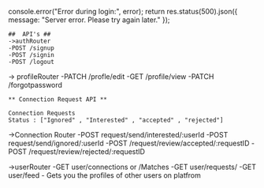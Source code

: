  console.error("Error during login:", error);
    return res.status(500).json({ message: "Server error. Please try again later." });


    ##  API's ##
    ->authRouter
    -POST /signup
    -POST /signin
    -POST /logout

   -> profileRouter
    -PATCH /profle/edit
    -GET /profile/view
    -PATCH /forgotpassword

    ** Connection Request API **

    Connection Requests
    Status : ["Ignored" , "Interested" , "accepted" , "rejected"]

->Connection Router
    -POST request/send/interested/:userId
    -POST request/send/ignored/:userId
    -POST /request/review/accepted/:requestID
    -POST /request/review/rejected/:requestID


  ->userRouter
    -GET user/connections or /Matches
    -GET user/requests/
    -GET user/feed - Gets you the profiles of other users on platfrom



